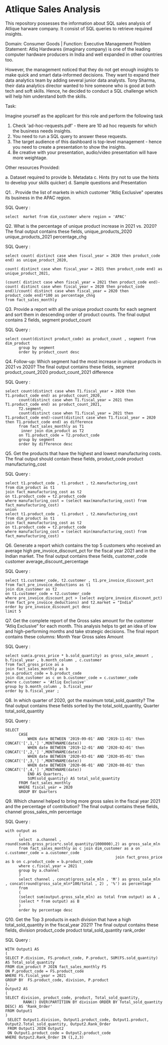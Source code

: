 # Atlique Sales Analysis
This repository possesses the information about SQL sales analysis of Atlique harware company. It consist of SQL queries to retrieve  required insights.

Domain:  Consumer Goods | Function: Executive Management
Problem Statement: 
Atliq Hardwares (imaginary company) is one of the leading computer hardware producers in India and well expanded in other countries too.

However, the management noticed that they do not get enough insights to make quick and smart data-informed decisions. They want to expand their data analytics team by adding several junior data analysts. Tony Sharma, their data analytics director wanted to hire someone who is good at both tech and soft skills. Hence, he decided to conduct a SQL challenge which will help him understand both the skills.

Task:  

Imagine yourself as the applicant for this role and perform the following task

1.    Check ‘ad-hoc-requests.pdf’ - there are 10 ad hoc requests for which the business needs insights.
2.    You need to run a SQL query to answer these requests. 
3.    The target audience of this dashboard is top-level management - hence you need to create a presentation to show the insights.
4.    Be creative with your presentation, audio/video presentation will have more weightage.

Other resources Provided:

a.    Dataset required to provide 
b.    Metadata
c.    Hints (try not to use the hints to develop your skills quicker)
d.    Sample questions and Presentation

Q1. . Provide the list of markets in which customer "Atliq Exclusive" operates its
      business in the APAC region.
      
SQL Query :  
```mysql
select  market from dim_customer where region = 'APAC'
```

Q2.  What is the percentage of unique product increase in 2021 vs. 2020? The
     final output contains these fields,
      unique_products_2020
      unique_products_2021
      percentage_chg
      
SQL Query : 
```mysql
select count( distinct case when fiscal_year = 2020 then product_code end) as unique_product_2020,

count( distinct case when fiscal_year = 2021 then product_code end) as unique_product_2021,
  
(count( distinct case when fiscal_year = 2021 then product_code end)-count( distinct case when fiscal_year = 2020 then product_code end))/count( distinct case when fiscal_year = 2020 then       product_code end)*100 as percentage_chng
from fact_sales_monthly
```
Q3. Provide a report with all the unique product counts for each segment and
    sort them in descending order of product counts. The final output contains
    2 fields,
    segment
    product_count
    
SQL Query : 
```mysql
select count(distinct product_code) as product_count , segment from dim_product
      group by segment
      order by product_count desc
```
            
Q4. Follow-up: Which segment had the most increase in unique products in
    2021 vs 2020? The final output contains these fields,
    segment
    product_count_2020
    product_count_2021
    difference
    
    
SQL Query : 
```mysql
select count(distinct case when T1.fiscal_year = 2020 then T1.product_code end) as product_count_2020,
      count(distinct case when T1.fiscal_year = 2021 then T1.product_code end) as product_count_2021,
      T2.segment,
      count(distinct case when T1.fiscal_year = 2021 then T1.product_code end)-count(distinct case when T1.fiscal_year = 2020 then T1.product_code end) as difference
      from fact_sales_monthly as T1
       inner join dim_product as T2
      on T1.product_code = T2.product_code
      group by segment
      order by difference desc
```    

Q5. Get the products that have the highest and lowest manufacturing costs.
    The final output should contain these fields,
    product_code
    product
    manufacturing_cost
    
SQL Query : 
```mysql
select t1.product_code , t1.product , t2.manufacturing_cost
from dim_product as t1
join fact_manufacturing_cost as t2
on t1.product_code = t2.product_code
where manufacturing_cost = (select max(manufacturing_cost) from fact_manufacturing_cost)
union
select t1.product_code , t1.product , t2.manufacturing_cost
from dim_product as t1
join fact_manufacturing_cost as t2
on t1.product_code = t2.product_code
where manufacturing_cost = (select min(manufacturing_cost) from fact_manufacturing_cost)
```
            
  Q6. Generate a report which contains the top 5 customers who received an
      average high pre_invoice_discount_pct for the fiscal year 2021 and in the
      Indian market. The final output contains these fields,
      customer_code
      customer
      average_discount_percentage
      
SQL Query : 
```mysql
select t1.customer_code, t2.customer , t1.pre_invoice_discount_pct from fact_pre_invoice_deductions as t1
join dim_customer as t2
on t1.customer_code = t2.customer_code
where pre_invoice_discount_pct > (select avg(pre_invoice_discount_pct) from fact_pre_invoice_deductions) and t2.market = "India"
order by pre_invoice_discount_pct desc
limit 5
```
            
Q7.  Get the complete report of the Gross sales amount for the customer “Atliq
      Exclusive” for each month. This analysis helps to get an idea of low and
      high-performing months and take strategic decisions.
      The final report contains these columns:
      Month
      Year
      Gross sales Amount
      
SQL Query : 
```mysql
select sum(a.gross_price * b.sold_quantity) as gross_sale_amount , b.fiscal_year , b.month_column , c.customer
from fact_gross_price as a
join fact_sales_monthly as b
on a.product_code = b.product_code
join dim_customer as c on b.customer_code = c.customer_code
where c.customer = 'Atliq Exclusive'
group by b.month_column , b.fiscal_year
order by b.fiscal_year ;
```

Q8. In which quarter of 2020, got the maximum total_sold_quantity? The final
    output contains these fields sorted by the total_sold_quantity,
    Quarter
    total_sold_quantity
    
SQL Query : 
```mysql
SELECT 
      CASE
          WHEN date BETWEEN '2019-09-01' AND '2019-11-01' then CONCAT('[',1,'] ',MONTHNAME(date))  
          WHEN date BETWEEN '2019-12-01' AND '2020-02-01' then CONCAT('[',2,'] ',MONTHNAME(date))
          WHEN date BETWEEN '2020-03-01' AND '2020-05-01' then CONCAT('[',3,'] ',MONTHNAME(date))
          WHEN date BETWEEN '2020-06-01' AND '2020-08-01' then CONCAT('[',4,'] ',MONTHNAME(date))
          END AS Quarters,
          SUM(sold_quantity) AS total_sold_quantity
      FROM fact_sales_monthly
      WHERE fiscal_year = 2020
      GROUP BY Quarters
```
Q9. Which channel helped to bring more gross sales in the fiscal year 2021
    and the percentage of contribution? The final output contains these fields,
    channel
    gross_sales_mln
    percentage
    
SQL Query : 
```mysql
with output as
      (
      select  a.channel , round(sum(b.gross_price*c.sold_quantity/1000000),2) as gross_sale_mln
      from fact_sales_monthly as c join dim_customer as a on c.customer_code = a.customer_code
                                                 join fact_gross_price as b on c.product_code = b.product_code
      where c.fiscal_year = 2021
      group by a.channel
      )
      select channel , concat(gross_sale_mln , 'M') as gross_sale_mln , concat(round(gross_sale_mln*100/total , 2) , '%') as percentage
      from
      (
      (select sum(output.gross_sale_mln) as total from output) as A , 
      (select * from output) as B
      )
      order by percentage desc
```



Q10. Get the Top 3 products in each division that have a high
      total_sold_quantity in the fiscal_year 2021? The final output contains these
      fields,
      division
      product_code
      product
      total_sold_quantity
      rank_order
      
SQL Query : 
```mysql
WITH Output1 AS 
(
SELECT P.division, FS.product_code, P.product, SUM(FS.sold_quantity) AS Total_sold_quantity
FROM dim_product P JOIN fact_sales_monthly FS
ON P.product_code = FS.product_code
WHERE FS.fiscal_year = 2021 
GROUP BY  FS.product_code, division, P.product
),
Output2 AS 
(
SELECT division, product_code, product, Total_sold_quantity,
        RANK() OVER(PARTITION BY division ORDER BY Total_sold_quantity DESC) AS 'Rank_Order' 
FROM Output1
)
 SELECT Output1.division, Output1.product_code, Output1.product, Output2.Total_sold_quantity, Output2.Rank_Order
 FROM Output1 JOIN Output2
 ON Output1.product_code = Output2.product_code
WHERE Output2.Rank_Order IN (1,2,3)
```
    

